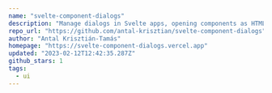 ```yaml
---
name: "svelte-component-dialogs"
description: "Manage dialogs in Svelte apps, opening components as HTML5 dialogs."
repo_url: "https://github.com/antal-krisztian/svelte-component-dialogs"
author: "Antal Krisztián-Tamás"
homepage: "https://svelte-component-dialogs.vercel.app"
updated: "2023-02-12T12:42:35.287Z"
github_stars: 1
tags: 
  - ui
---
```


